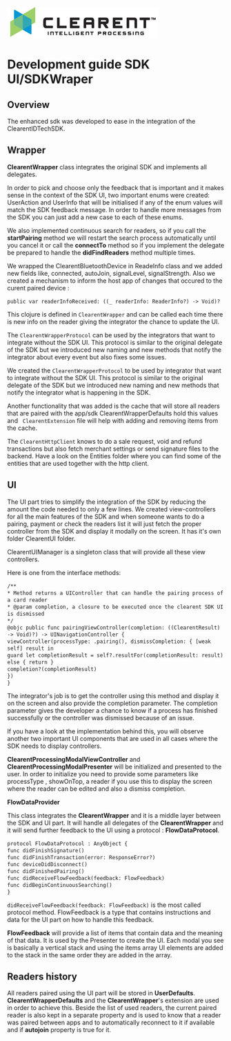 ![Screenshot](docs/clearent_logo.jpg)

# Development guide SDK UI/SDKWraper

## Overview

The enhanced sdk was developed to ease in the integration of the ClearentIDTechSDK.

## Wrapper


**ClearentWrapper** class integrates the original SDK and implements all delegates.

In order to pick and choose only the feedback that is important and it makes sense in the context of the SDK UI, two important enums were created:
UserAction and UserInfo that will be initialised if any of the enum values will match the SDK feedback message.
In order to handle more messages from the SDK you can just add a new case to each of these enums.

We also implemented continuous search for readers, so if you call the **startPairing** method we will restart the search process automatically until you cancel it or call the **connectTo** method so if you implement the delegate be prepared to handle the **didFindReaders** method multiple times.

We wrapped the ClearentBluetoothDevice in ReadeInfo class and we added new fields like, connected, autoJoin, signalLevel, signalStrength.
Also we created a mechanism to inform the host app of changes that occured to the curent paired device :

```
public var readerInfoReceived: ((_ readerInfo: ReaderInfo?) -> Void)?
```
This clojure is defined in ```ClearentWrapper``` and can be called each time there is new info on the reader giving the integrator the chance to update the UI.

The ```ClearentWrapperProtocol``` can be used by the integrators that want to integrate without the SDK UI. This protocol is similar to the original delegate of the SDK but we introduced new naming and new methods that notify the integrator about every event but also fixes some issues.

We created the ```ClearentWrapperProtocol``` to be used by integrator that want to integrate without the SDK UI. This protocol is similar to the original delegate of the SDK but we introduced new naming and new methods that notify the integrator what is happening in the SDK.

Another functionality that was added is the cache that will store all readers that are paired with the app/sdk ClearentWrapperDefaults hold this values and
``` ClearentExtension``` file will help with adding and removing items from the cache.

The ```ClearentHttpClient``` knows to do a sale request, void and refund transactions but also fetch merchant settings or send signature files to the backend. Have a look on the Entities folder where you can find some of the entities that are used together with the http client.


## UI

The UI part tries to simplify the integration of the SDK by reducing the amount the code needed to only a few lines. We created view-controllers for all the main features of the SDK and when someone wants to do a pairing, payment or check the readers list it will just fetch the proper controller from the SDK and display it modally on the screen. It has it's own folder ClearentUI folder.

ClearentUIManager is a singleton class that will provide all these view controllers.

Here is one from the interface methods:

```
/**
* Method returns a UIController that can handle the pairing process of a card reader
* @param completion, a closure to be executed once the clearent SDK UI is dismissed
*/
@objc public func pairingViewController(completion: ((ClearentResult) -> Void)?) -> UINavigationController {
viewController(processType: .pairing(), dismissCompletion: { [weak self] result in
guard let completionResult = self?.resultFor(completionResult: result) else { return }
completion?(completionResult)
})
}
```

The integrator's job is to get the controller using this method and display it on the screen and also provide the completion parameter. The completion parameter gives the developer a chance to know if a process has finished successfully or the controller was dismissed because of an issue.

If you have a look at the implementation behind this, you will observe another two important UI components that are used in all cases where the SDK needs to display controllers.

**ClearentProcessingModalViewController** and **ClearentProcessingModalPresenter** will be initialized and presented to the user. In order to initialize you need to provide some parameters like
processType , showOnTop, a reader if you use this to display the screen where the reader can be edited and also a dismiss completion.

**FlowDataProvider**

This class integrates the **ClearentWrapper** and it is a middle layer between the SDK and UI part. It will handle all delegates of the **ClearentWrapper** and it will send further feedback to the UI using a protocol : **FlowDataProtocol**.

```
protocol FlowDataProtocol : AnyObject {
func didFinishSignature()
func didFinishTransaction(error: ResponseError?)
func deviceDidDisconnect()
func didFinishedPairing()
func didReceiveFlowFeedback(feedback: FlowFeedback)
func didBeginContinuousSearching()
}
```

```didReceiveFlowFeedback(feedback: FlowFeedback)``` is the most called protocol method. FlowFeedback is a type that contains instructions and data for the UI part on how to handle this feedback.

**FlowFeedback** will provide a list of items that contain data and the meaning of that data. It is used by the Presenter to create the UI.
Each modal you see is basically a vertical stack and using the items array UI elements are added to the stack in the same order they are added in the array.


## Readers history

All readers paired using the UI part will be stored in **UserDefaults**. **ClearentWrapperDefaults** and the **ClearentWrapper**'s extension are used in order to achieve this. Beside the list of used readers, the current paired reader is also kept in a separate property and is used to know that a reader was paired between apps and to automatically reconnect to it if available and if **autojoin** property is true for it.
